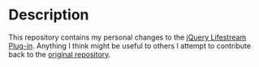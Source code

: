 # Description

This repository contains my personal changes to the [jQuery Lifestream Plug-in](http://github.com/christianv/jquery-lifestream). Anything I think might be useful to others I attempt to contribute back to the [original repository](http://github.com/christianv/jquery-lifestream).

